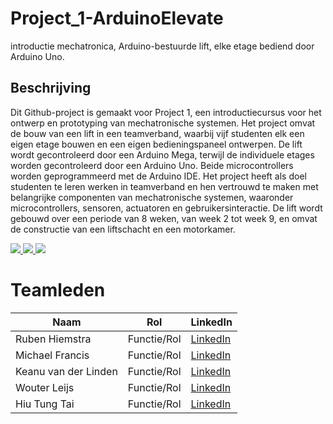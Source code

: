 <link rel="stylesheet" href="markdown_style.css">

# Project_1-ArduinoElevate

introductie mechatronica, Arduino-bestuurde lift, elke etage bediend door Arduino Uno.

## Beschrijving

Dit Github-project is gemaakt voor Project 1, een introductiecursus voor het ontwerp en prototyping van mechatronische systemen. Het project omvat de bouw van een lift in een teamverband, waarbij vijf studenten elk een eigen etage bouwen en een eigen bedieningspaneel ontwerpen. De lift wordt gecontroleerd door een Arduino Mega, terwijl de individuele etages worden gecontroleerd door een Arduino Uno. Beide microcontrollers worden geprogrammeerd met de Arduino IDE. Het project heeft als doel studenten te leren werken in teamverband en hen vertrouwd te maken met belangrijke componenten van mechatronische systemen, waaronder microcontrollers, sensoren, actuatoren en gebruikersinteractie. De lift wordt gebouwd over een periode van 8 weken, van week 2 tot week 9, en omvat de constructie van een liftschacht en een motorkamer.

<a href="https://youtu.be/g_EcDPiYx5Y" target="_blank"  rel="noopener">
    <img src="https://img.youtube.com/vi/g_EcDPiYx5Y/0.jpg" width="%80" height="%80" />
</a>

<a href="https://youtu.be/SSYlpKRGl7E" target="_blank"  rel="noopener">
    <img src="https://img.youtube.com/vi/SSYlpKRGl7E/0.jpg"  width="%50" height="%80"  />
</a>

<a href="https://youtu.be/QfNJNJd3xvQ" target="_blank"  rel="noopener">
    <img src="https://img.youtube.com/vi/QfNJNJd3xvQ/0.jpg" width="%50" height="%80" />
</a>

# Teamleden

|      Naam             |       Rol           |    LinkedIn          |
|--------------------   |---------------------|----------------------|
| Ruben Hiemstra        | Functie/Rol         | [LinkedIn](url)      |
| Michael Francis       | Functie/Rol         | [LinkedIn](url)      |
| Keanu van der Linden  | Functie/Rol         | [LinkedIn](url)      |
| Wouter Leijs          | Functie/Rol         | [LinkedIn](url)      |
| Hiu Tung Tai          | Functie/Rol         | [LinkedIn](url)      |


